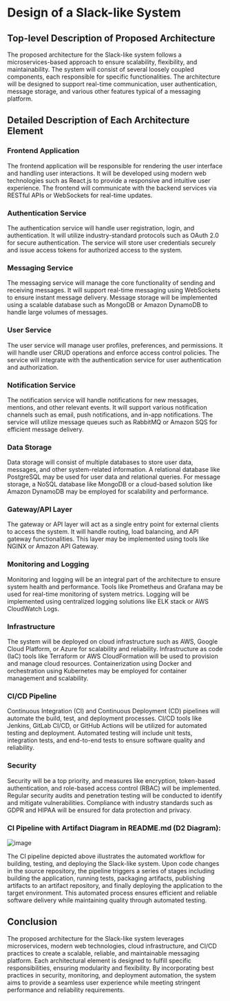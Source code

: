 # Design of a Slack-like System

## Top-level Description of Proposed Architecture

The proposed architecture for the Slack-like system follows a microservices-based approach to ensure scalability, flexibility, and maintainability. The system will consist of several loosely coupled components, each responsible for specific functionalities. The architecture will be designed to support real-time communication, user authentication, message storage, and various other features typical of a messaging platform.

## Detailed Description of Each Architecture Element

### Frontend Application

The frontend application will be responsible for rendering the user interface and handling user interactions.
It will be developed using modern web technologies such as React.js to provide a responsive and intuitive user experience.
The frontend will communicate with the backend services via RESTful APIs or WebSockets for real-time updates.
### Authentication Service

The authentication service will handle user registration, login, and authentication.
It will utilize industry-standard protocols such as OAuth 2.0 for secure authentication.
The service will store user credentials securely and issue access tokens for authorized access to the system.
### Messaging Service

The messaging service will manage the core functionality of sending and receiving messages.
It will support real-time messaging using WebSockets to ensure instant message delivery.
Message storage will be implemented using a scalable database such as MongoDB or Amazon DynamoDB to handle large volumes of messages.
### User Service

The user service will manage user profiles, preferences, and permissions.
It will handle user CRUD operations and enforce access control policies.
The service will integrate with the authentication service for user authentication and authorization.
### Notification Service

The notification service will handle notifications for new messages, mentions, and other relevant events.
It will support various notification channels such as email, push notifications, and in-app notifications.
The service will utilize message queues such as RabbitMQ or Amazon SQS for efficient message delivery.
### Data Storage

Data storage will consist of multiple databases to store user data, messages, and other system-related information.
A relational database like PostgreSQL may be used for user data and relational queries.
For message storage, a NoSQL database like MongoDB or a cloud-based solution like Amazon DynamoDB may be employed for scalability and performance.
### Gateway/API Layer

The gateway or API layer will act as a single entry point for external clients to access the system.
It will handle routing, load balancing, and API gateway functionalities.
This layer may be implemented using tools like NGINX or Amazon API Gateway.
### Monitoring and Logging

Monitoring and logging will be an integral part of the architecture to ensure system health and performance.
Tools like Prometheus and Grafana may be used for real-time monitoring of system metrics.
Logging will be implemented using centralized logging solutions like ELK stack or AWS CloudWatch Logs.
### Infrastructure

The system will be deployed on cloud infrastructure such as AWS, Google Cloud Platform, or Azure for scalability and reliability.
Infrastructure as code (IaC) tools like Terraform or AWS CloudFormation will be used to provision and manage cloud resources.
Containerization using Docker and orchestration using Kubernetes may be employed for container management and scalability.
### CI/CD Pipeline

Continuous Integration (CI) and Continuous Deployment (CD) pipelines will automate the build, test, and deployment processes.
CI/CD tools like Jenkins, GitLab CI/CD, or GitHub Actions will be utilized for automated testing and deployment.
Automated testing will include unit tests, integration tests, and end-to-end tests to ensure software quality and reliability.
### Security

Security will be a top priority, and measures like encryption, token-based authentication, and role-based access control (RBAC) will be implemented.
Regular security audits and penetration testing will be conducted to identify and mitigate vulnerabilities.
Compliance with industry standards such as GDPR and HIPAA will be ensured for data protection and privacy.
### CI Pipeline with Artifact Diagram in README.md (D2 Diagram):

![image](https://github.com/shel-shocK/sga3_dev_ops_mds_sda/assets/106492666/1d2d1562-3d8d-41b7-b442-a053ff125eca)

The CI pipeline depicted above illustrates the automated workflow for building, testing, and deploying the Slack-like system. Upon code changes in the source repository, the pipeline triggers a series of stages including building the application, running tests, packaging artifacts, publishing artifacts to an artifact repository, and finally deploying the application to the target environment. This automated process ensures efficient and reliable software delivery while maintaining quality through automated testing.

## Conclusion

The proposed architecture for the Slack-like system leverages microservices, modern web technologies, cloud infrastructure, and CI/CD practices to create a scalable, reliable, and maintainable messaging platform. Each architectural element is designed to fulfill specific responsibilities, ensuring modularity and flexibility. By incorporating best practices in security, monitoring, and deployment automation, the system aims to provide a seamless user experience while meeting stringent performance and reliability requirements.
